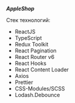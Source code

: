 ***AppleShop***

Стек технологий:
- ReactJS
- TypeScript
- Redux Toolkit 
- React Pagination
- React Router v6
- React Hooks
- React Content Loader
- Axios
- Prettier
- CSS-Modules/SCSS
- Lodash.Debounce
